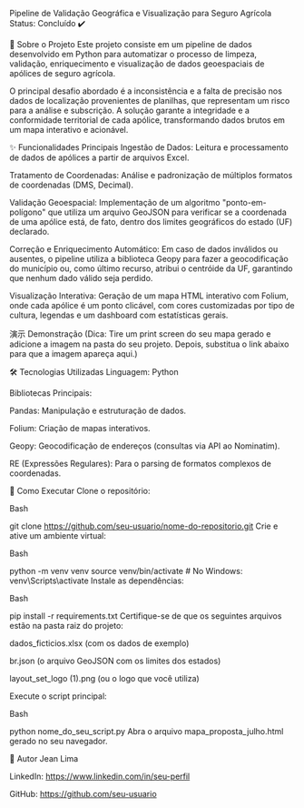 Pipeline de Validação Geográfica e Visualização para Seguro Agrícola
Status: Concluído ✔️

📄 Sobre o Projeto
Este projeto consiste em um pipeline de dados desenvolvido em Python para automatizar o processo de limpeza, validação, enriquecimento e visualização de dados geoespaciais de apólices de seguro agrícola.

O principal desafio abordado é a inconsistência e a falta de precisão nos dados de localização provenientes de planilhas, que representam um risco para a análise e subscrição. A solução garante a integridade e a conformidade territorial de cada apólice, transformando dados brutos em um mapa interativo e acionável.

✨ Funcionalidades Principais
Ingestão de Dados: Leitura e processamento de dados de apólices a partir de arquivos Excel.

Tratamento de Coordenadas: Análise e padronização de múltiplos formatos de coordenadas (DMS, Decimal).

Validação Geoespacial: Implementação de um algoritmo "ponto-em-polígono" que utiliza um arquivo GeoJSON para verificar se a coordenada de uma apólice está, de fato, dentro dos limites geográficos do estado (UF) declarado.

Correção e Enriquecimento Automático: Em caso de dados inválidos ou ausentes, o pipeline utiliza a biblioteca Geopy para fazer a geocodificação do município ou, como último recurso, atribui o centróide da UF, garantindo que nenhum dado válido seja perdido.

Visualização Interativa: Geração de um mapa HTML interativo com Folium, onde cada apólice é um ponto clicável, com cores customizadas por tipo de cultura, legendas e um dashboard com estatísticas gerais.

演示 Demonstração
(Dica: Tire um print screen do seu mapa gerado e adicione a imagem na pasta do seu projeto. Depois, substitua o link abaixo para que a imagem apareça aqui.)

🛠️ Tecnologias Utilizadas
Linguagem: Python

Bibliotecas Principais:

Pandas: Manipulação e estruturação de dados.

Folium: Criação de mapas interativos.

Geopy: Geocodificação de endereços (consultas via API ao Nominatim).

RE (Expressões Regulares): Para o parsing de formatos complexos de coordenadas.

🚀 Como Executar
Clone o repositório:

Bash

git clone https://github.com/seu-usuario/nome-do-repositorio.git
Crie e ative um ambiente virtual:

Bash

python -m venv venv
source venv/bin/activate  # No Windows: venv\Scripts\activate
Instale as dependências:

Bash

pip install -r requirements.txt
Certifique-se de que os seguintes arquivos estão na pasta raiz do projeto:

dados_ficticios.xlsx (com os dados de exemplo)

br.json (o arquivo GeoJSON com os limites dos estados)

layout_set_logo (1).png (ou o logo que você utiliza)

Execute o script principal:

Bash

python nome_do_seu_script.py
Abra o arquivo mapa_proposta_julho.html gerado no seu navegador.

👤 Autor
Jean Lima

LinkedIn: https://www.linkedin.com/in/seu-perfil

GitHub: https://github.com/seu-usuario

